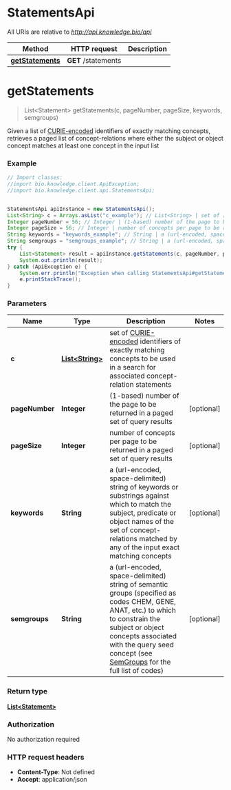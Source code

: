 # StatementsApi

All URIs are relative to *http://api.knowledge.bio/api*

Method | HTTP request | Description
------------- | ------------- | -------------
[**getStatements**](StatementsApi.md#getStatements) | **GET** /statements | 


<a name="getStatements"></a>
# **getStatements**
> List&lt;Statement&gt; getStatements(c, pageNumber, pageSize, keywords, semgroups)



Given a list of [CURIE-encoded](https://www.w3.org/TR/curie/) identifiers of exactly matching concepts, retrieves a paged list of concept-relations where either the subject or object concept matches at least one concept in the input list 

### Example
```java
// Import classes:
//import bio.knowledge.client.ApiException;
//import bio.knowledge.client.api.StatementsApi;


StatementsApi apiInstance = new StatementsApi();
List<String> c = Arrays.asList("c_example"); // List<String> | set of [CURIE-encoded](https://www.w3.org/TR/curie/) identifiers of exactly matching concepts to be used in a search for associated concept-relation statements 
Integer pageNumber = 56; // Integer | (1-based) number of the page to be returned in a paged set of query results 
Integer pageSize = 56; // Integer | number of concepts per page to be returned in a paged set of query results 
String keywords = "keywords_example"; // String | a (url-encoded, space-delimited) string of keywords or substrings against which to match the subject, predicate or object names of the set of concept-relations matched by any of the input exact matching concepts 
String semgroups = "semgroups_example"; // String | a (url-encoded, space-delimited) string of semantic groups (specified as codes CHEM, GENE, ANAT, etc.) to which to constrain the subject or object concepts associated with the query seed concept (see [SemGroups](https://metamap.nlm.nih.gov/Docs/SemGroups_2013.txt) for the full list of codes) 
try {
    List<Statement> result = apiInstance.getStatements(c, pageNumber, pageSize, keywords, semgroups);
    System.out.println(result);
} catch (ApiException e) {
    System.err.println("Exception when calling StatementsApi#getStatements");
    e.printStackTrace();
}
```

### Parameters

Name | Type | Description  | Notes
------------- | ------------- | ------------- | -------------
 **c** | [**List&lt;String&gt;**](String.md)| set of [CURIE-encoded](https://www.w3.org/TR/curie/) identifiers of exactly matching concepts to be used in a search for associated concept-relation statements  |
 **pageNumber** | **Integer**| (1-based) number of the page to be returned in a paged set of query results  | [optional]
 **pageSize** | **Integer**| number of concepts per page to be returned in a paged set of query results  | [optional]
 **keywords** | **String**| a (url-encoded, space-delimited) string of keywords or substrings against which to match the subject, predicate or object names of the set of concept-relations matched by any of the input exact matching concepts  | [optional]
 **semgroups** | **String**| a (url-encoded, space-delimited) string of semantic groups (specified as codes CHEM, GENE, ANAT, etc.) to which to constrain the subject or object concepts associated with the query seed concept (see [SemGroups](https://metamap.nlm.nih.gov/Docs/SemGroups_2013.txt) for the full list of codes)  | [optional]

### Return type

[**List&lt;Statement&gt;**](Statement.md)

### Authorization

No authorization required

### HTTP request headers

 - **Content-Type**: Not defined
 - **Accept**: application/json

